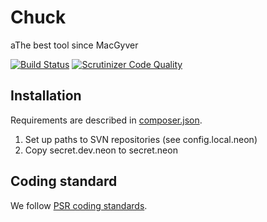 Chuck
=====

aThe best tool since MacGyver

[![Build Status](https://travis-ci.org/DixonsCz/chuck.png?branch=master)](https://travis-ci.org/DixonsCz/chuck)
[![Scrutinizer Code Quality](https://scrutinizer-ci.com/g/DixonsCz/chuck/badges/quality-score.png?s=0c2c27e30dd4ac104dcbfe355008ebeff48a87e2)](https://scrutinizer-ci.com/g/DixonsCz/chuck/)

Installation
------------

Requirements are described in [composer.json](https://github.com/DixonsCz/chuck/blob/master/composer.json).

1. Set up paths to SVN repositories (see config.local.neon)
2. Copy secret.dev.neon to secret.neon

Coding standard
---------------
We follow [PSR coding standards](https://github.com/php-fig/fig-standards/tree/master/accepted).
